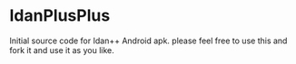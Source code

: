 # IdanPlusPlus
Initial source code for Idan++ Android apk.
please feel free to use this and fork it and use it as you like.
